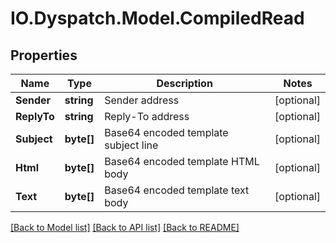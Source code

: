 
# IO.Dyspatch.Model.CompiledRead

## Properties

Name | Type | Description | Notes
------------ | ------------- | ------------- | -------------
**Sender** | **string** | Sender address | [optional] 
**ReplyTo** | **string** | Reply-To address | [optional] 
**Subject** | **byte[]** | Base64 encoded template subject line | [optional] 
**Html** | **byte[]** | Base64 encoded template HTML body | [optional] 
**Text** | **byte[]** | Base64 encoded template text body | [optional] 

[[Back to Model list]](../README.md#documentation-for-models)
[[Back to API list]](../README.md#documentation-for-api-endpoints)
[[Back to README]](../README.md)

